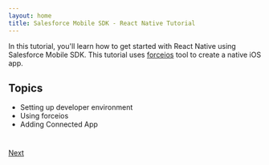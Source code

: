 ```yaml
---
layout: home
title: Salesforce Mobile SDK - React Native Tutorial
---
```

In this tutorial, you'll learn how to get started with React Native using Salesforce Mobile SDK. This tutorial uses <a href="https://www.npmjs.com/package/forceios" target="_blank">forceios</a> tool to create a native iOS app.


## Topics

- Setting up developer environment
- Using forceios
- Adding Connected App

<div class="row" style="margin-top:40px;">
<div class="col-sm-12">
<a href="mobile-sdk-react-native-setup-developer-environment.html" class="btn btn-default pull-right">Next <i class="glyphicon glyphicon-chevron-right"></i></a>
</div>
</div>

